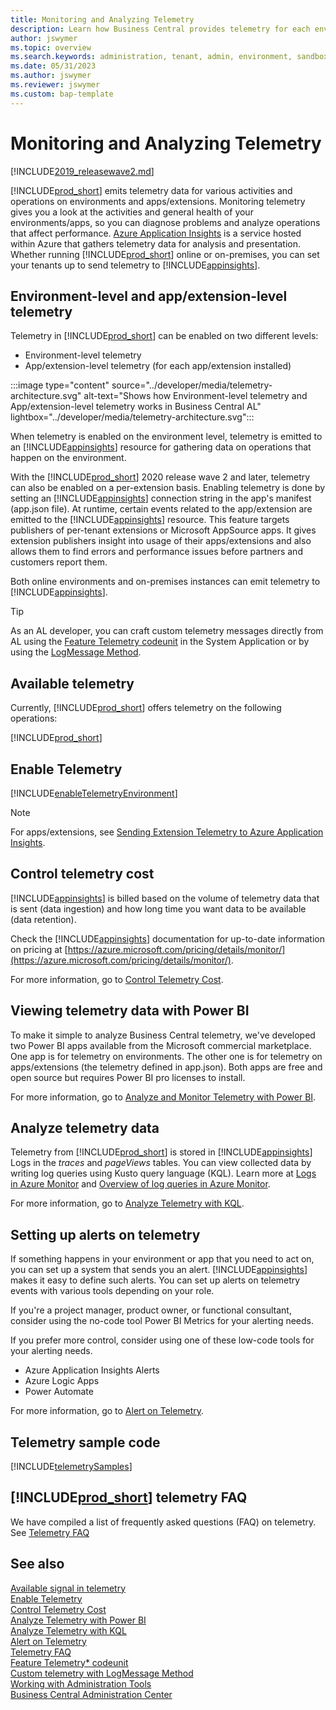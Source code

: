 ```yaml
---
title: Monitoring and Analyzing Telemetry
description: Learn how Business Central provides telemetry for each environment, both for online and on-premises environments.  
author: jswymer
ms.topic: overview
ms.search.keywords: administration, tenant, admin, environment, sandbox, telemetry
ms.date: 05/31/2023
ms.author: jswymer
ms.reviewer: jswymer
ms.custom: bap-template
---
```


# Monitoring and Analyzing Telemetry

[!INCLUDE[2019_releasewave2.md](../includes/2019_releasewave2.md)]

[!INCLUDE[prod_short](../developer/includes/prod_short.md)] emits telemetry data for various activities and operations on environments and apps/extensions. Monitoring telemetry gives you a look at the activities and general health of your environments/apps, so you can diagnose problems and analyze operations that affect performance. [Azure Application Insights](/azure/azure-monitor/app/app-insights-overview) is a service hosted within Azure that gathers telemetry data for analysis and presentation. Whether running [!INCLUDE[prod_short](../developer/includes/prod_short.md)] online or on-premises, you can set your tenants up to send telemetry to [!INCLUDE[appinsights](../includes/azure-appinsights-name.md)].

## Environment-level and app/extension-level telemetry

Telemetry in [!INCLUDE[prod_short](../developer/includes/prod_short.md)] can be enabled on two different levels:

- Environment-level telemetry
- App/extension-level telemetry (for each app/extension installed) 

:::image type="content" source="../developer/media/telemetry-architecture.svg" alt-text="Shows how Environment-level telemetry and App/extension-level telemetry works in Business Central AL" lightbox="../developer/media/telemetry-architecture.svg":::

When telemetry is enabled on the environment level, telemetry is emitted to an [!INCLUDE[appinsights](../includes/azure-appinsights-name.md)] resource for gathering data on operations that happen on the environment. 

With the [!INCLUDE[prod_short](../developer/includes/prod_short.md)] 2020 release wave 2 and later, telemetry can also be enabled on a per-extension basis. Enabling telemetry is done by setting an [!INCLUDE[appinsights](../includes/azure-appinsights-name.md)] connection string in the app's manifest (app.json file). At runtime, certain events related to the app/extension are emitted to the [!INCLUDE[appinsights](../includes/azure-appinsights-name.md)] resource. This feature targets publishers of per-tenant extensions or Microsoft AppSource apps. It gives extension publishers insight into usage of their apps/extensions and also allows them to find errors and performance issues before partners and customers report them.

Both online environments and on-premises instances can emit telemetry to [!INCLUDE[appinsights](../includes/azure-appinsights-name.md)].

> [!TIP]
> As an AL developer, you can craft custom telemetry messages directly from AL using the [Feature Telemetry codeunit](https://github.com/microsoft/BCApps/tree/main/src/System%20Application/App/Telemetry) in the System Application or by using the [LogMessage Method](../developer/methods-auto/session/session-logmessage-string-string-verbosity-dataclassification-telemetryscope-string-string-string-string-method.md).

## Available telemetry

Currently, [!INCLUDE[prod_short](../developer/includes/prod_short.md)] offers telemetry on the following operations:  

[!INCLUDE[prod_short](../includes/include-telemetry-by-area.md)]

## <a name="enable"></a> Enable Telemetry

[!INCLUDE[enableTelemetryEnvironment](../includes/include-telemetry-enable-environment.md)]

> [!NOTE]
> For apps/extensions, see [Sending Extension Telemetry to Azure Application Insights](../developer/devenv-application-insights-for-extensions.md).

## <a name="ingest"></a> Control telemetry cost

[!INCLUDE[appinsights](../includes/azure-appinsights-name.md)] is billed based on the volume of telemetry data that is sent (data ingestion) and how long time you want data to be available (data retention). 

Check the [!INCLUDE[appinsights](../includes/azure-appinsights-name.md)] documentation for up-to-date information on pricing at [https://azure.microsoft.com/pricing/details/monitor/](https://azure.microsoft.com/pricing/details/monitor/).

For more information, go to [Control Telemetry Cost](telemetry-control-cost.md).

## <a name="view"></a>Viewing telemetry data with Power BI
To make it simple to analyze Business Central telemetry, we've developed two Power BI apps available from the Microsoft commercial marketplace. One app is for telemetry on environments. The other one is for telemetry on apps/extensions (the telemetry defined in app.json). Both apps are free and open source but requires Power BI pro licenses to install.

For more information, go to [Analyze and Monitor Telemetry with Power BI](telemetry-power-bi-app.md).

## <a name="analyze"></a>Analyze telemetry data
Telemetry from [!INCLUDE[prod_short](../developer/includes/prod_short.md)] is stored in [!INCLUDE[appinsights](../includes/azure-appinsights-name.md)] Logs in the *traces* and *pageViews* tables. You can view collected data by writing log queries using Kusto query language (KQL). Learn more at [Logs in Azure Monitor](/azure/azure-monitor/platform/data-platform-logs) and [Overview of log queries in Azure Monitor](/azure/azure-monitor/log-query/log-query-overview).

For more information, go to [Analyze Telemetry with KQL](telemetry-analyze-with-kql.md).

## Setting up alerts on telemetry

If something happens in your environment or app that you need to act on, you can set up a system that sends you an alert. [!INCLUDE[appinsights](../includes/azure-appinsights-name.md)] makes it easy to define such alerts. You can set up alerts on telemetry events with various tools depending on your role.

If you're a project manager, product owner, or functional consultant, consider using the no-code tool Power BI Metrics for your alerting needs.

If you prefer more control, consider using one of these low-code tools for your alerting needs.
- Azure Application Insights Alerts
- Azure Logic Apps
- Power Automate

For more information, go to [Alert on Telemetry](telemetry-alert.md).

## Telemetry sample code

[!INCLUDE[telemetrySamples](../includes/include-telemetry-samples.md)]

## [!INCLUDE[prod_short](../developer/includes/prod_short.md)] telemetry FAQ
We have compiled a list of frequently asked questions (FAQ) on telemetry. See [Telemetry FAQ](telemetry-faq.md)

## See also
[Available signal in telemetry](telemetry-available-telemetry.md)  
[Enable Telemetry](telemetry-enable-application-insights.md)  
[Control Telemetry Cost](telemetry-control-cost.md)  
[Analyze Telemetry with Power BI](telemetry-power-bi-app.md)  
[Analyze Telemetry with KQL](telemetry-analyze-with-kql.md)  
[Alert on Telemetry](telemetry-alert.md)  
[Telemetry FAQ](telemetry-faq.md)   
[Feature Telemetry* codeunit](https://github.com/microsoft/BCApps/tree/main/src/System%20Application/App/Telemetry)  
[Custom telemetry with LogMessage Method](../developer/methods-auto/session/session-logmessage-string-string-verbosity-dataclassification-telemetryscope-string-string-string-string-method.md)  
[Working with Administration Tools](administration.md)  
[Business Central Administration Center](tenant-admin-center.md)  
